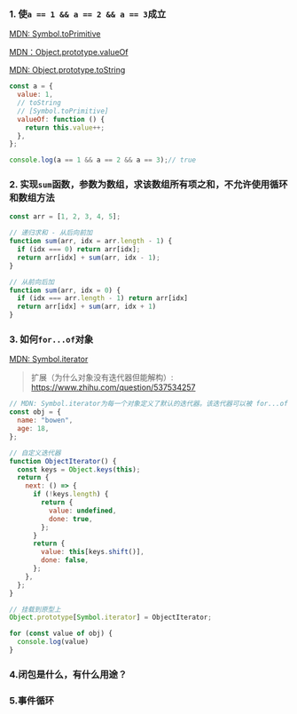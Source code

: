 
### 1. 使`a == 1 && a == 2 && a == 3`成立

[MDN: Symbol.toPrimitive](https://developer.mozilla.org/zh-CN/docs/Web/JavaScript/Reference/Global_Objects/Symbol/toPrimitive)

[MDN：Object.prototype.valueOf](https://developer.mozilla.org/zh-CN/docs/Web/JavaScript/Reference/Global_Objects/Object/valueOf)

[MDN: Object.prototype.toString](https://developer.mozilla.org/zh-CN/docs/Web/JavaScript/Reference/Global_Objects/Object/toString)

```js
const a = {
  value: 1,
  // toString
  // [Symbol.toPrimitive]
  valueOf: function () {
    return this.value++;
  },
};

console.log(a == 1 && a == 2 && a == 3);// true
```


### 2. 实现`sum`函数，参数为数组，求该数组所有项之和，不允许使用循环和数组方法

```js
const arr = [1, 2, 3, 4, 5];

// 递归求和 - 从后向前加
function sum(arr, idx = arr.length - 1) {
  if (idx === 0) return arr[idx];
  return arr[idx] + sum(arr, idx - 1);
}

// 从前向后加
function sum(arr, idx = 0) {
  if (idx === arr.length - 1) return arr[idx]
  return arr[idx] + sum(arr, idx + 1)
}
```


### 3. 如何`for...of`对象

[MDN: Symbol.iterator](https://developer.mozilla.org/zh-CN/docs/Web/JavaScript/Reference/Global_Objects/Symbol/iterator)

>扩展（为什么对象没有迭代器但能解构）: https://www.zhihu.com/question/537534257

```js
// MDN: Symbol.iterator为每一个对象定义了默认的迭代器。该迭代器可以被 for...of 循环使用
const obj = {
  name: "bowen",
  age: 18,
};

// 自定义迭代器
function ObjectIterator() {
  const keys = Object.keys(this);
  return {
    next: () => {
      if (!keys.length) {
        return {
          value: undefined,
          done: true,
        };
      }
      return {
        value: this[keys.shift()],
        done: false,
      };
    },
  };
}

// 挂载到原型上
Object.prototype[Symbol.iterator] = ObjectIterator;

for (const value of obj) {
  console.log(value)
}
```

### 4.闭包是什么，有什么用途？


### 5.事件循环